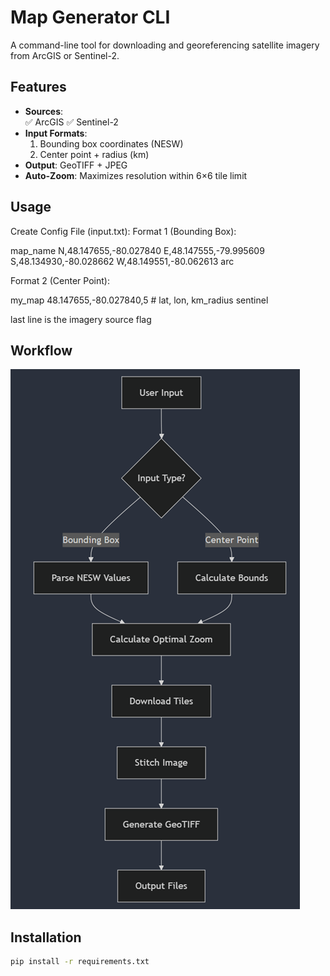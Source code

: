 # Map Generator CLI

A command-line tool for downloading and georeferencing satellite imagery from ArcGIS or Sentinel-2.

## Features

- **Sources**:  
  ✅ ArcGIS
  ✅ Sentinel-2 
- **Input Formats**:  
  1. Bounding box coordinates (NESW)  
  2. Center point + radius (km)  
- **Output**: GeoTIFF + JPEG  
- **Auto-Zoom**: Maximizes resolution within 6×6 tile limit  

## Usage

Create Config File (input.txt):
Format 1 (Bounding Box):

map_name
N,48.147655,-80.027840
E,48.147555,-79.995609
S,48.134930,-80.028662
W,48.149551,-80.062613
arc

Format 2 (Center Point):

my_map
48.147655,-80.027840,5  # lat, lon, km_radius
sentinel

last line is the imagery source flag

## Workflow

![flowchart](assets/flowchart.png)

## Installation

```bash
pip install -r requirements.txt
